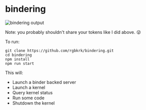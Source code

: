 # bindering

![bindering output](https://user-images.githubusercontent.com/836375/33342690-cfc50bf6-d437-11e7-9ae6-b55a66d5288d.png)

Note: you probably shouldn't share your tokens like I did above. 😜

To run:

```
git clone https://github.com/rgbkrk/bindering.git
cd bindering
npm install
npm run start
```

This will:

* Launch a binder backed server
* Launch a kernel
* Query kernel status
* Run some code
* Shutdown the kernel
